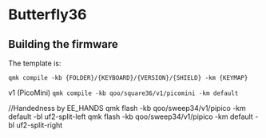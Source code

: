 # Butterfly36

## Building the firmware

The template is:

```shell
qmk compile -kb {FOLDER}/{KEYBOARD}/{VERSION}/{SHIELD} -km {KEYMAP}
```

v1 (PicoMini)
`qmk compile -kb qoo/square36/v1/picomini -km default`

//Handedness by EE_HANDS
qmk flash -kb qoo/sweep34/v1/pipico -km default -bl uf2-split-left
qmk flash -kb qoo/sweep34/v1/pipico -km default -bl uf2-split-right
